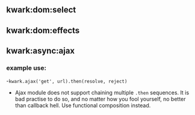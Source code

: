 ## kwark:dom:select

## kwark:dom:effects

## kwark:async:ajax
### example use:

-`kwark.ajax('get', url).then(resolve, reject)`
- Ajax module does not support chaining multiple `.then` sequences. It is bad practise to do so, and no matter how you fool yourself, no better than callback hell. Use functional composition instead.